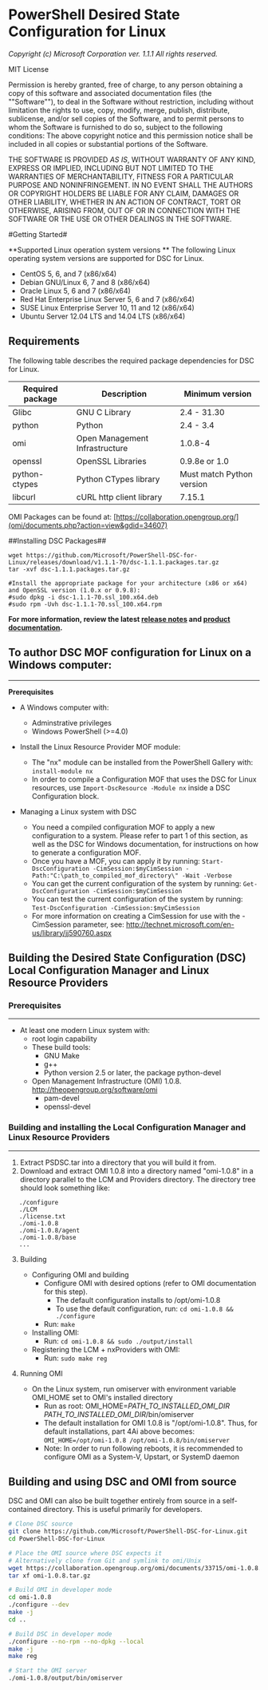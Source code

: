 # PowerShell Desired State Configuration for Linux
*Copyright (c) Microsoft Corporation ver. 1.1.1*
*All rights reserved.* 

MIT License

Permission is hereby granted, free of charge, to any person obtaining a copy of this software and associated documentation files (the ""Software""), to deal in the Software without restriction, including without limitation the rights to use, copy, modify, merge, publish, distribute, sublicense, and/or sell copies of the Software, and to permit persons to whom the Software is furnished to do so, subject to the following conditions:
The above copyright notice and this permission notice shall be included in all copies or substantial portions of the Software.

THE SOFTWARE IS PROVIDED *AS IS*, WITHOUT WARRANTY OF ANY KIND, EXPRESS OR IMPLIED, INCLUDING BUT NOT LIMITED TO THE WARRANTIES OF MERCHANTABILITY, FITNESS FOR A PARTICULAR PURPOSE AND NONINFRINGEMENT. IN NO EVENT SHALL THE AUTHORS OR COPYRIGHT HOLDERS BE LIABLE FOR ANY CLAIM, DAMAGES OR OTHER LIABILITY, WHETHER IN AN ACTION OF CONTRACT, TORT OR OTHERWISE, ARISING FROM, OUT OF OR IN CONNECTION WITH THE SOFTWARE OR THE USE OR OTHER DEALINGS IN THE SOFTWARE.

#Getting Started#

**Supported Linux operation system versions **
The following Linux operating system versions are supported for DSC for Linux. 
- CentOS 5, 6, and 7 (x86/x64)
- Debian GNU/Linux 6, 7 and 8 (x86/x64) 
- Oracle Linux 5, 6 and 7 (x86/x64) 
- Red Hat Enterprise Linux Server 5, 6 and 7 (x86/x64) 
- SUSE Linux Enterprise Server 10, 11 and 12 (x86/x64) 
- Ubuntu Server 12.04 LTS and 14.04 LTS (x86/x64) 

## Requirements ##
The following table describes the required package dependencies for DSC for Linux.

 **Required package** 	| **Description** 	| **Minimum version**
--------------------- | --------------------- | -------------------
Glibc |	GNU C Library	| 2.4 - 31.30
python | Python | 2.4 - 3.4
omi | Open Management Infrastructure | 1.0.8-4
openssl| OpenSSL Libraries | 0.9.8e or 1.0
python-ctypes|Python CTypes library | Must match Python version
libcurl | cURL http client library | 7.15.1

OMI Packages can be found at: [https://collaboration.opengroup.org/](omi/documents.php?action=view&gdid=34607)

##Installing DSC Packages##

```
wget https://github.com/Microsoft/PowerShell-DSC-for-Linux/releases/download/v1.1.1-70/dsc-1.1.1.packages.tar.gz
tar -xvf dsc-1.1.1.packages.tar.gz

#Install the appropriate package for your architecture (x86 or x64) and OpenSSL version (1.0.x or 0.9.8):
#sudo dpkg -i dsc-1.1.1-70.ssl_100.x64.deb
#sudo rpm -Uvh dsc-1.1.1-70.ssl_100.x64.rpm

```

**For more information, review the latest [release notes](https://github.com/Microsoft/PowerShell-DSC-for-Linux/releases/tag/v1.1.1-70) and [product documentation](https://msdn.microsoft.com/en-us/powershell/dsc/lnxgettingstarted).**

## To author DSC MOF configuration for Linux on a Windows computer:

----------


**Prerequisites**

* A Windows computer with:
  * Adminstrative privileges
  * Windows PowerShell (>=4.0)


* Install the Linux Resource Provider MOF module:
  * The "nx" module can be installed from the PowerShell Gallery with:
	`install-module nx`
   * In order to compile a Configuration MOF that uses the DSC for Linux resources, use `Import-DscResource -Module nx` inside a DSC Configuration block.
  
* Managing a Linux system with DSC
   * You need a compiled configuration MOF to apply a new configuration to a system.  Please refer to part 1 of this section, as well as the DSC for Windows documentation, for instructions on how to generate a configuration MOF.
   * Once you have a MOF, you can apply it by running:
        `Start-DscConfiguration -CimSession:$myCimSession -Path:"C:\path_to_compiled_mof_directory\" -Wait -Verbose`
   * You can get the current configuration of the system by running:
        `Get-DscConfiguration -CimSession:$myCimSession`
   * You can test the current configuration of the system by running:
       `Test-DscConfiguration -CimSession:$myCimSession`
   * For more information on creating a CimSession for use with the -CimSession parameter, see: http://technet.microsoft.com/en-us/library/jj590760.aspx


## Building the Desired State Configuration (DSC) Local Configuration Manager and Linux Resource Providers

### Prerequisites

----------

* At least one modern Linux system with:
	* root login capability
	* These build tools:
		* GNU Make
		* g++
		* Python version 2.5 or later, the package python-devel
	* Open Management Infrastructure (OMI) 1.0.8. http://theopengroup.org/software/omi
		* pam-devel
		* openssl-devel


### Building and installing the Local Configuration Manager and Linux Resource Providers

----------
1. Extract PSDSC.tar into a directory that you will build it from.
2. Download and extract OMI 1.0.8 into a directory named "omi-1.0.8" in a directory parallel to the LCM and Providers directory.  The directory tree should look something like:
```
   ./configure
   ./LCM
   ./license.txt
   ./omi-1.0.8
   ./omi-1.0.8/agent
   ./omi-1.0.8/base
   ...
```
3. Building
	* Configuring OMI and building
    	* Configure OMI with desired options (refer to OMI documentation for this step).
    		* The default configuration installs to /opt/omi-1.0.8
     		* To use the default configuration, run: `cd omi-1.0.8 && ./configure`
      	* Run: `make`
	* Installing OMI:
      *  Run: `cd omi-1.0.8 && sudo ./output/install`
	* Registering the LCM + nxProviders with OMI:
      *  Run: `sudo make reg`

4. Running OMI
	* On the Linux system, run omiserver with environment variable OMI_HOME set to OMI's installed directory
    	* Run as root: OMI_HOME=*PATH_TO_INSTALLED_OMI_DIR* *PATH_TO_INSTALLED_OMI_DIR*/bin/omiserver
      	* The default installation for OMI 1.0.8 is "/opt/omi-1.0.8".  Thus, for default installations, part 4Ai above becomes:
            `OMI_HOME=/opt/omi-1.0.8 /opt/omi-1.0.8/bin/omiserver`
   		* Note: In order to run following reboots, it is recommended to configure OMI as a System-V, Upstart, or SystemD daemon 

## Building and using DSC and OMI from source

DSC and OMI can also be built together entirely from source in a self-contained directory. This is useful primarily for developers.

```sh
# Clone DSC source
git clone https://github.com/Microsoft/PowerShell-DSC-for-Linux.git
cd PowerShell-DSC-for-Linux

# Place the OMI source where DSC expects it
# Alternatively clone from Git and symlink to omi/Unix
wget https://collaboration.opengroup.org/omi/documents/33715/omi-1.0.8.tar.gz
tar xf omi-1.0.8.tar.gz

# Build OMI in developer mode
cd omi-1.0.8
./configure --dev
make -j
cd ..

# Build DSC in developer mode
./configure --no-rpm --no-dpkg --local
make -j
make reg

# Start the OMI server
./omi-1.0.8/output/bin/omiserver
```


